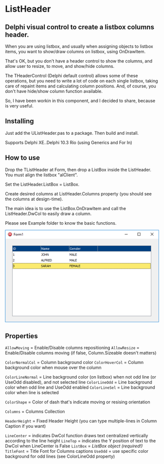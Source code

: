 # ListHeader

## Delphi visual control to create a listbox columns header.

When you are using listbox, and usually when assigning objects to listbox items, you want to show/draw columns on listbox, using OnDrawItem.

That's OK, but you don't have a header control to show the columns, and allow user to resize, to move, and show/hide columns.

The THeaderControl (Delphi default control) allows some of these operations, but you need to write a lot of code on each single listbox, taking care of repaint items and calculating column positions. And, of course, you don't have hide/show column function available.

So, I have been workin in this component, and I decided to share, because is very useful.

## Installing

Just add the UListHeader.pas to a package. Then build and install.

Supports Delphi XE..Delphi 10.3 Rio (using Generics and For In)

## How to use

Drop the TListHeader at Form, then drop a ListBox inside the ListHeader. You must align the listbox "alClient".

Set the ListHeader.ListBox = ListBox.

Create desired columns at ListHeader.Columns property (you should see the columns at design-time).

The main idea is to use the ListBox.OnDrawItem and call the ListHeader.DwCol to easily draw a column.

Please see Example folder to know the basic functions.

![Example Image](print.png?raw=true "Example Application")

## Properties

`AllowMoving` = Enable/Disable columns repositioning
`AllowResize` = Enable/Disable columns moving (if false, Column.Sizeable doesn't matters)

`ColorNormalCol` = Column background color
`ColorHoverCol` = Column background color when mouse over the column

`ColorLineNormal` = Line background color (on listbox) when not odd line (or UseOdd disabled), and not selected line
`ColorLineOdd` = Line background color when odd line and UseOdd enabled
`ColorLineSel` = Line background color when line is selected

`ColorShape` = Color of dash that's indicate moving or resising orientation

`Columns` = Columns Collection

`HeaderHeight` = Fixed Header Height (you can type multiple-lines in Column Caption if you want)

`LineCenter` = indicates DwCol function draws text centralized vertically according to the line height
`LineTop` = indicates the Y position of text to the DwCol when LineCenter is False
`ListBox` = *ListBox object (required!)*
`TitleFont` = Title Font for Columns captions
`UseOdd` = use specific color background for odd lines (see ColorLineOdd property)
